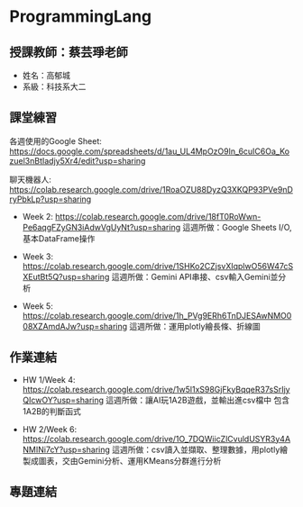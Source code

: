 # ProgrammingLang
## 授課教師：蔡芸琤老師
- 姓名：高郁城
- 系級：科技系大二

## 課堂練習
各週使用的Google Sheet: https://docs.google.com/spreadsheets/d/1au_UL4MpOzO9ln_6cuIC6Oa_Kozuel3nBtIadjy5Xr4/edit?usp=sharing

聊天機器人: https://colab.research.google.com/drive/1RoaOZU88DyzQ3XKQP93PVe9nDryPbkLp?usp=sharing


- Week 2: https://colab.research.google.com/drive/18fT0RoWwn-Pe6aqgFZyGN3iAdwVgUyNt?usp=sharing
這週所做：Google Sheets I/O, 基本DataFrame操作
  
- Week 3: https://colab.research.google.com/drive/1SHKo2CZjsvXIqplwO56W47cSXEutBt5Q?usp=sharing
這週所做：Gemini API串接、csv輸入Gemini並分析
  
- Week 5: https://colab.research.google.com/drive/1h_PVg9ERh6TnDJESAwNMO008XZAmdAJw?usp=sharing
這週所做：運用plotly繪長條、折線圖

## 作業連結
- HW 1/Week 4: https://colab.research.google.com/drive/1w5l1xS98GjFkyBqqeR37sSrIjyQIcwOY?usp=sharing
這週所做：讓AI玩1A2B遊戲，並輸出進csv檔中
包含1A2B的判斷函式
  
- HW 2/Week 6: https://colab.research.google.com/drive/1O_7DQWiicZlCvuldUSYR3y4ANMINi7cY?usp=sharing
這週所做：csv讀入並擷取、整理數據，用plotly繪製成圖表，交由Gemini分析、運用KMeans分群進行分析
  

## 專題連結
